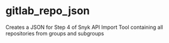 # gitlab_repo_json
Creates a JSON for Step 4 of Snyk API Import Tool containing all repositories from groups and subgroups
